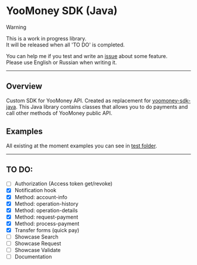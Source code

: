 #  YooMoney SDK (Java)

> [!WARNING]
> This is a work in progress library.\
> It will be released when all 'TO DO' is completed.

You can help me if you test and write an [issue](https://github.com/an1by/YooMoneySDK/issues) about some feature.\
Please use English or Russian when writing it.

---

## Overview
Custom SDK for YooMoney API. Created as replacement for [yoomoney-sdk-java](https://github.com/yoomoney/yoomoney-sdk-java).
This Java library contains classes that allows you to do payments and call other methods of YooMoney public API.

## Examples
All existing at the moment examples you can see in [test folder](/src/test/java/net/aniby/test).

---

## TO DO:
- [ ] Authorization (Access token get/revoke)
- [x] Notification hook
- [x] Method: account-info
- [x] Method: operation-history
- [x] Method: operation-details
- [x] Method: request-payment
- [x] Method: process-payment
- [x] Transfer forms (quick pay)
- [ ] Showcase Search
- [ ] Showcase Request
- [ ] Showcase Validate
- [ ] Documentation